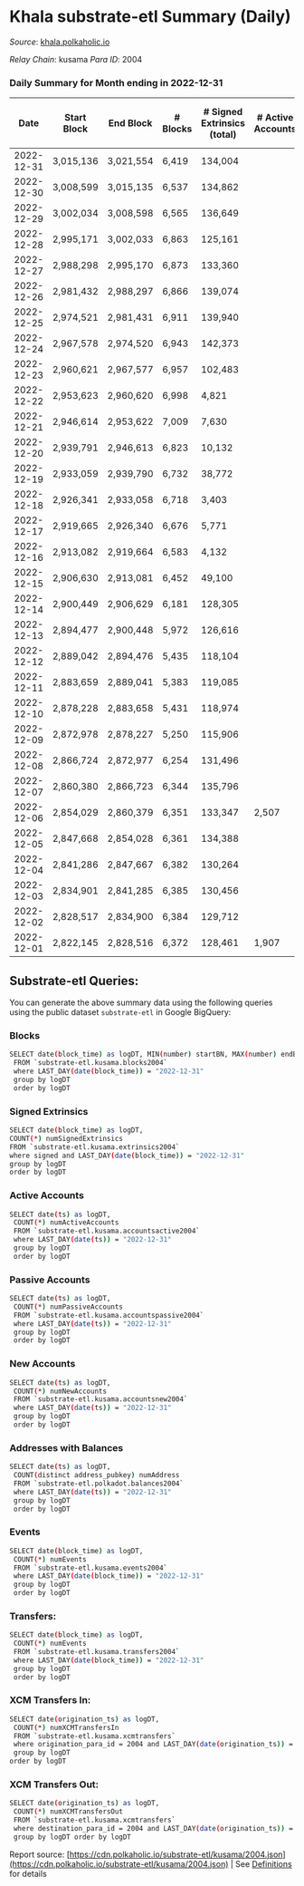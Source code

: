 # Khala substrate-etl Summary (Daily)

_Source_: [khala.polkaholic.io](https://khala.polkaholic.io)

*Relay Chain*: kusama
*Para ID*: 2004



### Daily Summary for Month ending in 2022-12-31


| Date | Start Block | End Block | # Blocks | # Signed Extrinsics (total) | # Active Accounts | # Passive | # New | # Addresses with Balances | # Events | # Transfers | # XCM Transfers In | # XCM Transfers Out | Issues | 
| ---- | ----------- | --------- | -------- | --------------------------- | ----------------- | --------- | ----- | ------------------------- | -------- | ----------- | ------------------ | ------------------- | ------ |
| 2022-12-31 | 3,015,136 | 3,021,554 | 6,419 | 134,004 |  |  |  | 22,893 | 5,596,999 | 117,404 ($454,619.67) | 18 ($416.42) | 13  |  |
| 2022-12-30 | 3,008,599 | 3,015,135 | 6,537 | 134,862 |  |  |  | 22,872 | 6,546,853 | 119,257 ($600,922.05) | 17 ($1,482.33) | 21  |  |
| 2022-12-29 | 3,002,034 | 3,008,598 | 6,565 | 136,649 |  |  |  | 22,872 | 5,899,101 | 117,073 ($1,425,764.18) | 6 ($173.60) | 5  |  |
| 2022-12-28 | 2,995,171 | 3,002,033 | 6,863 | 125,161 |  |  |  | 22,828 | 3,020,218 | 92,027 ($1,037,180.56) | 12 ($790.67) | 17  |  |
| 2022-12-27 | 2,988,298 | 2,995,170 | 6,873 | 133,360 |  |  |  | 22,814 | 3,175,848 | 119,156 ($1,269,538.93) | 11 ($191.77) | 4  |  |
| 2022-12-26 | 2,981,432 | 2,988,297 | 6,866 | 139,074 |  |  |  | 22,268 | 3,024,183 | 123,299 ($1,662,031.19) | 14 ($1,047.56) | 10  |  |
| 2022-12-25 | 2,974,521 | 2,981,431 | 6,911 | 139,940 |  |  |  | 22,243 | 2,862,914 | 124,727 ($952,680.86) | 5 ($91.41) | 3  |  |
| 2022-12-24 | 2,967,578 | 2,974,520 | 6,943 | 142,373 |  |  |  | 22,214 | 2,766,467 | 129,534 ($548,794.15) | 8 ($388.70) | 8  |  |
| 2022-12-23 | 2,960,621 | 2,967,577 | 6,957 | 102,483 |  |  |  | 22,200 | 1,831,986 | 87,620 ($4,230,416.50) | 17 ($1,256.55) | 11  |  |
| 2022-12-22 | 2,953,623 | 2,960,620 | 6,998 | 4,821 |  |  |  | 21,881 | 60,907 | 846 ($4,052,912.28) | 14 ($461.45) | 4  |  |
| 2022-12-21 | 2,946,614 | 2,953,622 | 7,009 | 7,630 |  |  |  | 21,933 | 69,018 | 50 ($58,737.72) | 14 ($879.71) | 9  |  |
| 2022-12-20 | 2,939,791 | 2,946,613 | 6,823 | 10,132 |  |  |  | 21,926 | 79,921 | 52 ($96,473.05) | 11 ($437.91) | 4  |  |
| 2022-12-19 | 2,933,059 | 2,939,790 | 6,732 | 38,772 |  |  |  | 21,919 | 928,104 | 9,399 ($24,843,170.96) | 11 ($597.08) | 21  |  |
| 2022-12-18 | 2,926,341 | 2,933,058 | 6,718 | 3,403 |  |  |  | 19,741 | 30,689 | 39 ($11,091.75) | 12 ($464.19) | 6  |  |
| 2022-12-17 | 2,919,665 | 2,926,340 | 6,676 | 5,771 |  |  |  | 19,730 | 42,414 | 66 ($65,549.51) | 8 ($284.59) | 8  |  |
| 2022-12-16 | 2,913,082 | 2,919,664 | 6,583 | 4,132 |  |  |  | 19,723 | 45,240 | 574 ($77,218.60) | 3 ($45.76) | 9  |  |
| 2022-12-15 | 2,906,630 | 2,913,081 | 6,452 | 49,100 |  |  |  | 19,717 | 644,778 | 2,320 ($260,767.01) | 11 ($1,107.14) | 8  |  |
| 2022-12-14 | 2,900,449 | 2,906,629 | 6,181 | 128,305 |  |  |  | 19,709 | 1,697,503 | 3,038 ($489,188.48) | 10 ($332.46) | 11  |  |
| 2022-12-13 | 2,894,477 | 2,900,448 | 5,972 | 126,616 |  |  |  | 19,696 | 1,645,317 | 2,911 ($340,094.72) | 13 ($355.82) | 11  |  |
| 2022-12-12 | 2,889,042 | 2,894,476 | 5,435 | 118,104 |  |  |  | 19,684 | 1,518,503 | 2,736 ($143,382.18) | 4 ($36.72) | 4  |  |
| 2022-12-11 | 2,883,659 | 2,889,041 | 5,383 | 119,085 |  |  |  | 19,668 | 1,520,371 | 2,743 ($91,861.70) | 4 ($585.91) | 7  |  |
| 2022-12-10 | 2,878,228 | 2,883,658 | 5,431 | 118,974 |  |  |  | 19,660 | 1,523,766 | 2,478 ($175,101.50) | 5 ($295.00) | 8  |  |
| 2022-12-09 | 2,872,978 | 2,878,227 | 5,250 | 115,906 |  |  |  | 19,638 | 1,480,505 | 3,035 ($470,711.68) | 18 ($1,985.69) | 16  |  |
| 2022-12-08 | 2,866,724 | 2,872,977 | 6,254 | 131,496 |  |  |  | 19,635 | 1,703,840 | 2,837 ($207,181.68) | 13 ($1,137.77) | 15  |  |
| 2022-12-07 | 2,860,380 | 2,866,723 | 6,344 | 135,796 |  |  |  | 19,617 | 1,760,855 | 2,761 ($163,325.81) | 6 ($175.04) | 19  |  |
| 2022-12-06 | 2,854,029 | 2,860,379 | 6,351 | 133,347 | 2,507 |  |  | 19,597 | 1,735,998 | 3,011 ($214,059.12) | 13 ($137.77) | 9  |  |
| 2022-12-05 | 2,847,668 | 2,854,028 | 6,361 | 134,388 |  |  |  | 19,574 | 1,752,697 | 3,669 ($253,549.35) | 9 ($116.46) | 18  |  |
| 2022-12-04 | 2,841,286 | 2,847,667 | 6,382 | 130,264 |  |  |  | 19,550 | 1,730,821 | 3,172 ($404,874.15) | 5 ($87.32) | 8  |  |
| 2022-12-03 | 2,834,901 | 2,841,285 | 6,385 | 130,456 |  |  |  | 19,534 | 1,727,138 | 2,926 ($197,987.81) | 16 ($1,160.93) | 26  |  |
| 2022-12-02 | 2,828,517 | 2,834,900 | 6,384 | 129,712 |  |  |  | 19,511 | 1,727,385 | 3,254 ($298,688.33) | 19 ($789.45) | 22  |  |
| 2022-12-01 | 2,822,145 | 2,828,516 | 6,372 | 128,461 | 1,907 |  |  | 19,493 | 1,709,975 | 3,371 ($318,294.47) | 15 ($171.87) | 11  |  |

## Substrate-etl Queries:
You can generate the above summary data using the following queries using the public dataset `substrate-etl` in Google BigQuery:

### Blocks
```bash
SELECT date(block_time) as logDT, MIN(number) startBN, MAX(number) endBN, COUNT(*) numBlocks 
 FROM `substrate-etl.kusama.blocks2004`  
 where LAST_DAY(date(block_time)) = "2022-12-31" 
 group by logDT 
 order by logDT
```

### Signed Extrinsics
```bash
SELECT date(block_time) as logDT, 
COUNT(*) numSignedExtrinsics 
FROM `substrate-etl.kusama.extrinsics2004`  
where signed and LAST_DAY(date(block_time)) = "2022-12-31" 
group by logDT 
order by logDT
```

### Active Accounts
```bash
SELECT date(ts) as logDT, 
 COUNT(*) numActiveAccounts 
 FROM `substrate-etl.kusama.accountsactive2004` 
 where LAST_DAY(date(ts)) = "2022-12-31" 
 group by logDT 
 order by logDT
```

### Passive Accounts
```bash
SELECT date(ts) as logDT, 
 COUNT(*) numPassiveAccounts 
 FROM `substrate-etl.kusama.accountspassive2004` 
 where LAST_DAY(date(ts)) = "2022-12-31" 
 group by logDT 
 order by logDT
```

### New Accounts
```bash
SELECT date(ts) as logDT, 
 COUNT(*) numNewAccounts 
 FROM `substrate-etl.kusama.accountsnew2004` 
 where LAST_DAY(date(ts)) = "2022-12-31" 
 group by logDT
 order by logDT
```

### Addresses with Balances
```bash
SELECT date(ts) as logDT,
 COUNT(distinct address_pubkey) numAddress 
 FROM `substrate-etl.polkadot.balances2004` 
 where LAST_DAY(date(ts)) = "2022-12-31" 
 group by logDT 
 order by logDT
```

### Events
```bash
SELECT date(block_time) as logDT, 
 COUNT(*) numEvents 
 FROM `substrate-etl.kusama.events2004` 
 where LAST_DAY(date(block_time)) = "2022-12-31" 
 group by logDT 
 order by logDT
```

### Transfers:
```bash
SELECT date(block_time) as logDT, 
 COUNT(*) numEvents 
 FROM `substrate-etl.kusama.transfers2004` 
 where LAST_DAY(date(block_time)) = "2022-12-31" 
 group by logDT 
 order by logDT
```

### XCM Transfers In:
```bash
SELECT date(origination_ts) as logDT, 
 COUNT(*) numXCMTransfersIn 
 FROM `substrate-etl.kusama.xcmtransfers` 
 where origination_para_id = 2004 and LAST_DAY(date(origination_ts)) = "2022-12-31" 
 group by logDT 
order by logDT
```

### XCM Transfers Out:
```bash
SELECT date(origination_ts) as logDT, 
 COUNT(*) numXCMTransfersOut 
 FROM `substrate-etl.kusama.xcmtransfers` 
 where destination_para_id = 2004 and LAST_DAY(date(origination_ts)) = "2022-12-31" 
 group by logDT order by logDT
```


Report source: [https://cdn.polkaholic.io/substrate-etl/kusama/2004.json](https://cdn.polkaholic.io/substrate-etl/kusama/2004.json) | See [Definitions](/DEFINITIONS.md) for details
